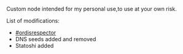 Custom node intended for my personal use,to use at your own risk.

List of modifications:

- [#ordisrespector](https://gist.github.com/luke-jr/4c022839584020444915c84bdd825831)
- DNS seeds added and removed
- Statoshi added